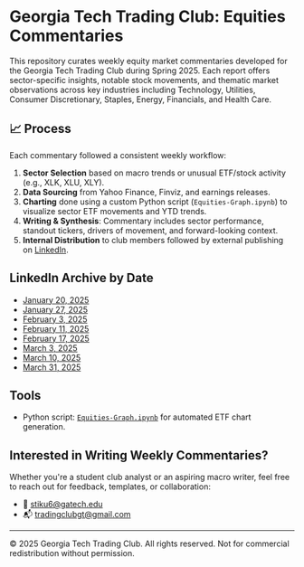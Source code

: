 # Georgia Tech Trading Club: Equities Commentaries

This repository curates weekly equity market commentaries developed for the Georgia Tech Trading Club during Spring 2025. Each report offers sector-specific insights, notable stock movements, and thematic market observations across key industries including Technology, Utilities, Consumer Discretionary, Staples, Energy, Financials, and Health Care.

## 📈 Process

Each commentary followed a consistent weekly workflow:
1. **Sector Selection** based on macro trends or unusual ETF/stock activity (e.g., XLK, XLU, XLY).
2. **Data Sourcing** from Yahoo Finance, Finviz, and earnings releases.
3. **Charting** done using a custom Python script (`Equities-Graph.ipynb`) to visualize sector ETF movements and YTD trends.
4. **Writing & Synthesis**: Commentary includes sector performance, standout tickers, drivers of movement, and forward-looking context.
5. **Internal Distribution** to club members followed by external publishing on [LinkedIn](https://www.linkedin.com/company/tradingclubgt/).

## LinkedIn Archive by Date

- [January 20, 2025](https://www.linkedin.com/posts/tradingclubgt_market-insights-21january2025-activity-7287531806323597312-9VpT)
- [January 27, 2025](https://www.linkedin.com/posts/tradingclubgt_market-insights-27january2025-activity-7289663013186404355-bgxJ)
- [February 3, 2025](https://www.linkedin.com/posts/tradingclubgt_market-insights-3february2025-activity-7292199377429749761-IJaN)
- [February 11, 2025](https://www.linkedin.com/posts/tradingclubgt_market-insights-11february2025-activity-7295113583447687168-K7-X)
- [February 17, 2025](https://www.linkedin.com/posts/tradingclubgt_market-insights-17feb2025-activity-7297265057367838723-oTjj)
- [March 3, 2025](https://www.linkedin.com/posts/tradingclubgt_market-insights-3mar2025-activity-7302341095814803457-Pve3)
- [March 10, 2025](https://www.linkedin.com/posts/tradingclubgt_market-insights-10march2025-activity-7304867756418424832-p3J6)
- [March 31, 2025](https://www.linkedin.com/posts/tradingclubgt_market-insights-31march2025-activity-7312490109998645248-VBvn)

## Tools

- Python script: [`Equities-Graph.ipynb`](./Equities-Graph.ipynb) for automated ETF chart generation.

## Interested in Writing Weekly Commentaries?

Whether you're a student club analyst or an aspiring macro writer, feel free to reach out for feedback, templates, or collaboration:
- 📧 stiku6@gatech.edu
- 📬 tradingclubgt@gmail.com

---

© 2025 Georgia Tech Trading Club. All rights reserved. Not for commercial redistribution without permission.

